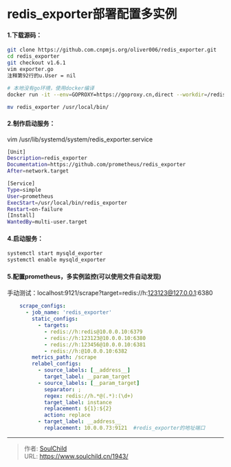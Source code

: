 # redis_exporter部署配置多实例

<!--more-->
#### 1.下载源码：
```bash
git clone https://github.com.cnpmjs.org/oliver006/redis_exporter.git
cd redis_exporter
git checkout v1.6.1
vim exporter.go
注释第92行的u.User = nil

# 本地没有go环境，使用docker编译
docker run -it --env=GOPROXY=https://goproxy.cn,direct --workdir=/redis_exporter -v /server/packages/redis_exporter/:/redis_exporter golang:1.15 go build .

mv redis_exporter /usr/local/bin/
```

#### 2.制作启动服务：

vim /usr/lib/systemd/system/redis_exporter.service
```bash
[Unit]
Description=redis_exporter
Documentation=https://github.com/prometheus/redis_exporter
After=network.target

[Service]
Type=simple
User=prometheus
ExecStart=/usr/local/bin/redis_exporter
Restart=on-failure
[Install]
WantedBy=multi-user.target
```

#### 4.启动服务：
```bash
systemctl start mysqld_exporter
systemctl enable mysqld_exporter
```

#### 5.配置prometheus，多实例监控(可以使用文件自动发现)
手动测试：localhost:9121/scrape?target=redis://h:123123@127.0.0.1:6380
```yaml
    scrape_configs:
      - job_name: 'redis_exporter'
        static_configs:
          - targets:
            - redis://h:redis@10.0.0.10:6379
            - redis://h:123123@10.0.0.10:6380
            - redis://h:123456@10.0.0.10:6381
            - redis://h:@10.0.0.10:6382
        metrics_path: /scrape
        relabel_configs:
          - source_labels: [__address__]
            target_label: __param_target
          - source_labels: [__param_target]
            separator: ;
            regex: redis://h.*@(.*):(\d+)
            target_label: instance
            replacement: ${1}:${2}
            action: replace
          - target_label: __address__
            replacement: 10.0.0.73:9121  #redis_exporter的地址端口
```










---

> 作者: [SoulChild](https://www.soulchild.cn)  
> URL: https://www.soulchild.cn/1943/  

